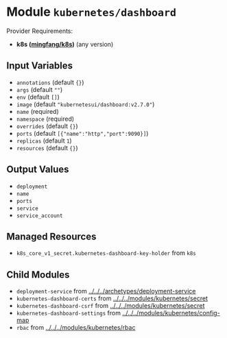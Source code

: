 
# Module `kubernetes/dashboard`

Provider Requirements:
* **k8s ([mingfang/k8s](https://registry.terraform.io/providers/mingfang/k8s/latest))** (any version)

## Input Variables
* `annotations` (default `{}`)
* `args` (default `""`)
* `env` (default `[]`)
* `image` (default `"kubernetesui/dashboard:v2.7.0"`)
* `name` (required)
* `namespace` (required)
* `overrides` (default `{}`)
* `ports` (default `[{"name":"http","port":9090}]`)
* `replicas` (default `1`)
* `resources` (default `{}`)

## Output Values
* `deployment`
* `name`
* `ports`
* `service`
* `service_account`

## Managed Resources
* `k8s_core_v1_secret.kubernetes-dashboard-key-holder` from `k8s`

## Child Modules
* `deployment-service` from [../../../archetypes/deployment-service](../../../archetypes/deployment-service)
* `kubernetes-dashboard-certs` from [../../../modules/kubernetes/secret](../../../modules/kubernetes/secret)
* `kubernetes-dashboard-csrf` from [../../../modules/kubernetes/secret](../../../modules/kubernetes/secret)
* `kubernetes-dashboard-settings` from [../../../modules/kubernetes/config-map](../../../modules/kubernetes/config-map)
* `rbac` from [../../../modules/kubernetes/rbac](../../../modules/kubernetes/rbac)

